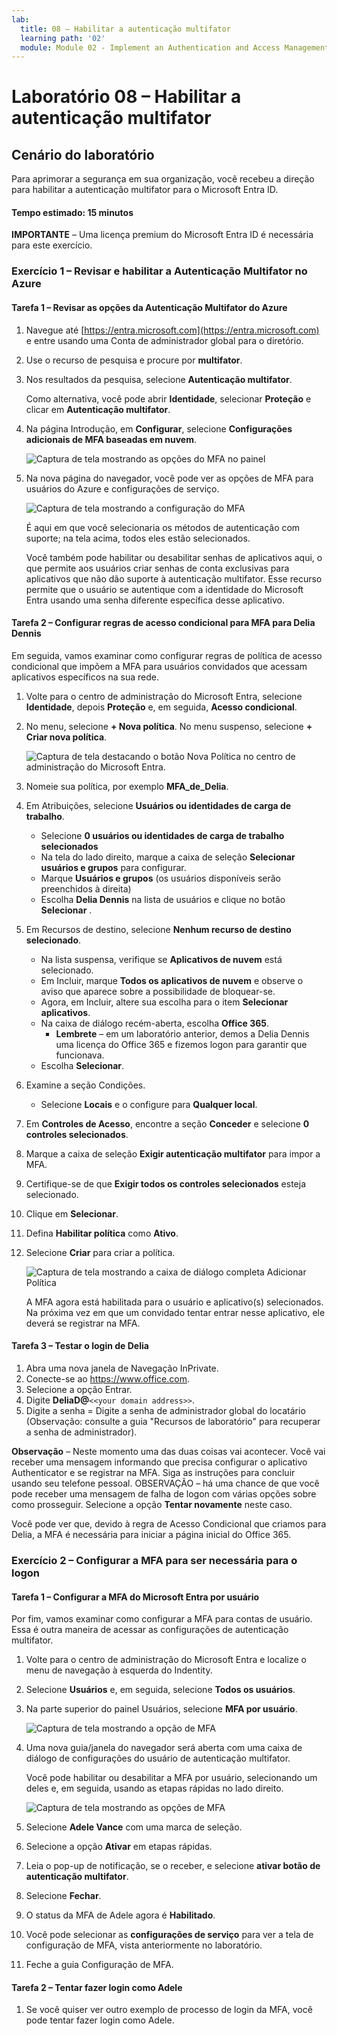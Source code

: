 ```yaml
---
lab:
  title: 08 – Habilitar a autenticação multifator
  learning path: '02'
  module: Module 02 - Implement an Authentication and Access Management Solution
---
```


# Laboratório 08 – Habilitar a autenticação multifator

## Cenário do laboratório

Para aprimorar a segurança em sua organização, você recebeu a direção para habilitar a autenticação multifator para o Microsoft Entra ID.

#### Tempo estimado: 15 minutos

**IMPORTANTE** – Uma licença premium do Microsoft Entra ID é necessária para este exercício.

### Exercício 1 – Revisar e habilitar a Autenticação Multifator no Azure

#### Tarefa 1 – Revisar as opções da Autenticação Multifator do Azure

1. Navegue até [https://entra.microsoft.com](https://entra.microsoft.com) e entre usando uma Conta de administrador global para o diretório.

2. Use o recurso de pesquisa e procure por **multifator**.

3. Nos resultados da pesquisa, selecione **Autenticação multifator**.

    Como alternativa, você pode abrir **Identidade**, selecionar **Proteção** e clicar em **Autenticação multifator**.

4. Na página Introdução, em **Configurar**, selecione **Configurações adicionais de MFA baseadas em nuvem**.

    ![Captura de tela mostrando as opções do MFA no painel](./media/lp2-mod1-set-additional-mfa-settings.png)

5. Na nova página do navegador, você pode ver as opções de MFA para usuários do Azure e configurações de serviço.

    ![Captura de tela mostrando a configuração do MFA](./media/lp2-mod1-mfa-settings.png)

    É aqui em que você selecionaria os métodos de autenticação com suporte; na tela acima, todos eles estão selecionados.

    Você também pode habilitar ou desabilitar senhas de aplicativos aqui, o que permite aos usuários criar senhas de conta exclusivas para aplicativos que não dão suporte à autenticação multifator. Esse recurso permite que o usuário se autentique com a identidade do Microsoft Entra usando uma senha diferente específica desse aplicativo.

#### Tarefa 2 – Configurar regras de acesso condicional para MFA para Delia Dennis

Em seguida, vamos examinar como configurar regras de política de acesso condicional que impõem a MFA para usuários convidados que acessam aplicativos específicos na sua rede.

1. Volte para o centro de administração do Microsoft Entra, selecione **Identidade**, depois **Proteção** e, em seguida, **Acesso condicional**.

2. No menu, selecione **+ Nova política**. No menu suspenso, selecione **+ Criar nova política**.

    ![Captura de tela destacando o botão Nova Política no centro de administração do Microsoft Entra.](./media/lp2-mod1-azure-ad-conditional-access-policy.png)

3. Nomeie sua política, por exemplo **MFA_de_Delia**.

4. Em Atribuições, selecione **Usuários ou identidades de carga de trabalho**.

    - Selecione **0 usuários ou identidades de carga de trabalho selecionados**  
    - Na tela do lado direito, marque a caixa de seleção **Selecionar usuários e grupos** para configurar.
    - Marque **Usuários e grupos** (os usuários disponíveis serão preenchidos à direita)
    - Escolha **Delia Dennis** na lista de usuários e clique no botão **Selecionar** .

5. Em Recursos de destino, selecione **Nenhum recurso de destino selecionado**.

   - Na lista suspensa, verifique se **Aplicativos de nuvem** está selecionado.
   - Em Incluir, marque **Todos os aplicativos de nuvem** e observe o aviso que aparece sobre a possibilidade de bloquear-se. 
   - Agora, em Incluir, altere sua escolha para o item **Selecionar aplicativos**.
   - Na caixa de diálogo recém-aberta, escolha **Office 365**.
      - **Lembrete** – em um laboratório anterior, demos a Delia Dennis uma licença do Office 365 e fizemos logon para garantir que funcionava.
   - Escolha **Selecionar**.

6. Examine a seção Condições.

   - Selecione **Locais** e o configure para **Qualquer local**.

7. Em **Controles de Acesso**, encontre a seção **Conceder** e selecione **0 controles selecionados**.

8. Marque a caixa de seleção **Exigir autenticação multifator** para impor a MFA.

9. Certifique-se de que **Exigir todos os controles selecionados** esteja selecionado.

10. Clique em **Selecionar**.

11. Defina **Habilitar política** como **Ativo**.

12. Selecione **Criar** para criar a política.

    ![Captura de tela mostrando a caixa de diálogo completa Adicionar Política](./media/lp2-mod1-conditional-access-new-policy-complete.png)

    A MFA agora está habilitada para o usuário e aplicativo(s) selecionados. Na próxima vez em que um convidado tentar entrar nesse aplicativo, ele deverá se registrar na MFA.

#### Tarefa 3 – Testar o login de Delia

1. Abra uma nova janela de Navegação InPrivate.
2. Conecte-se ao https://www.office.com.
3. Selecione a opção Entrar.
4. Digite **DeliaD@**`<<your domain address>>`.
5. Digite a senha = Digite a senha de administrador global do locatário (Observação: consulte a guia "Recursos de laboratório" para recuperar a senha de administrador).

**Observação** – Neste momento uma das duas coisas vai acontecer.  Você vai receber uma mensagem informando que precisa configurar o aplicativo Authenticator e se registrar na MFA.  Siga as instruções para concluir usando seu telefone pessoal.  OBSERVAÇÃO – há uma chance de que você pode receber uma mensagem de falha de logon com várias opções sobre como prosseguir.  Selecione a opção **Tentar novamente** neste caso.

Você pode ver que, devido à regra de Acesso Condicional que criamos para Delia, a MFA é necessária para iniciar a página inicial do Office 365.

### Exercício 2 – Configurar a MFA para ser necessária para o logon

#### Tarefa 1 – Configurar a MFA do Microsoft Entra por usuário

Por fim, vamos examinar como configurar a MFA para contas de usuário. Essa é outra maneira de acessar as configurações de autenticação multifator.

1. Volte para o centro de administração do Microsoft Entra e localize o menu de navegação à esquerda do Indentity.

2. Selecione **Usuários** e, em seguida, selecione **Todos os usuários**.

3. Na parte superior do painel Usuários, selecione **MFA por usuário**.

   ![Captura de tela mostrando a opção de MFA](./media/lp2-mod1-users-mfa.png)

4. Uma nova guia/janela do navegador será aberta com uma caixa de diálogo de configurações do usuário de autenticação multifator.

   Você pode habilitar ou desabilitar a MFA por usuário, selecionando um deles e, em seguida, usando as etapas rápidas no lado direito.

   ![Captura de tela mostrando as opções de MFA](./media/lp2-mod1-mfa-service-settings-and-users.png)

5. Selecione **Adele Vance** com uma marca de seleção.
6. Selecione a opção **Ativar** em etapas rápidas.
7. Leia o pop-up de notificação, se o receber, e selecione **ativar botão de autenticação multifator**.
8. Selecione **Fechar**.
9. O status da MFA de Adele agora é **Habilitado**.
10. Você pode selecionar as **configurações de serviço** para ver a tela de configuração de MFA, vista anteriormente no laboratório.
11. Feche a guia Configuração de MFA.

#### Tarefa 2 – Tentar fazer login como Adele

1. Se você quiser ver outro exemplo de processo de login da MFA, você pode tentar fazer login como Adele.

